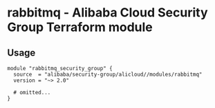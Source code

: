 # rabbitmq - Alibaba Cloud Security Group Terraform module

## Usage

```hcl
module "rabbitmq_security_group" {
  source  = "alibaba/security-group/alicloud//modules/rabbitmq"
  version = "~> 2.0"

  # omitted...
}
```

<!-- BEGINNING OF PRE-COMMIT-TERRAFORM DOCS HOOK -->
<!-- END OF PRE-COMMIT-TERRAFORM DOCS HOOK -->
